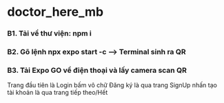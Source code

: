 # doctor_here_mb
### B1. Tải về thư viện: npm i
### B2. Gõ lệnh npx expo start -c --> Terminal sinh ra QR
### B3. Tải Expo GO về điện thoại và lấy camera scan QR
Trang đầu tiên là Login bấm vô chữ Đăng ký là qua trang SignUp nhấn tạo tài khoản là qua trang tiếp theo/Hết
